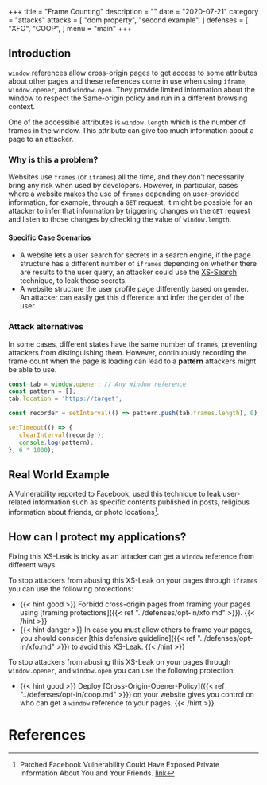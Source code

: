 +++
title = "Frame Counting"
description = ""
date = "2020-07-21"
category = "attacks"
attacks = [
    "dom property",
    "second example",
]
defenses = [
    "XFO",
    "COOP",
]
menu = "main"
+++

## Introduction

`window` references allow cross-origin pages to get access to some attributes about other pages and these references come in use when using `iframe`, `window.opener`, and `window.open`. They provide limited information about the window to respect the Same-origin policy and run in a different browsing context. 

One of the accessible attributes is `window.length` which is the number of frames in the window. This attribute can give too much information about a page to an attacker.

### Why is this a problem?

Websites use `frames` (or `iframes`) all the time, and they don’t necessarily bring any risk when used by developers. However, in particular, cases where a website makes the use of `frames` depending on user-provided information, for example, through a `GET` request, it might be possible for an attacker to infer that information by triggering changes on the `GET` request and listen to those changes by checking the value of `window.length`. 


#### Specific Case Scenarios

- A website lets a user search for secrets in a search engine, if the page structure has a different number of `iframes` depending on whether there are results to the user query, an attacker could use the [XS-Search]({https://future.article) technique, to leak those secrets.
- A website structure the user profile page differently based on gender. An attacker can easily get this difference and infer the gender of the user.

### Attack alternatives

In some cases, different states have the same number of `frames`, preventing attackers from distinguishing them. However, continuously recording the frame count when the page is loading can lead to a **pattern** attackers might be able to use.

```javascript
const tab = window.opener; // Any Window reference
const pattern = [];
tab.location = 'https://target';

const recorder = setInterval(() => pattern.push(tab.frames.length), 0);

setTimeout(() => {
   clearInterval(recorder);
   console.log(pattern);
}, 6 * 1000);
```


## Real World Example

A Vulnerability reported to Facebook, used this technique to leak user-related information such as specific contents published in posts, religious information about friends, or photo locations[^1].


## How can I protect my applications?

Fixing this XS-Leak is tricky as an attacker can get a `window` reference from different ways. 

To stop attackers from abusing this XS-Leak on your pages through `iframes` you can use the following protections:

- {{< hint good >}}
Forbidd cross-origin pages from framing your pages using [framing protections]({{< ref "../defenses/opt-in/xfo.md" >}}).
{{< /hint >}}
- {{< hint danger >}}
In case you must allow others to frame your pages, you should consider [this defensive guideline]({{< ref "../defenses/opt-in/xfo.md" >}}) to avoid this XS-Leak.
{{< /hint >}}

To stop attackers from abusing this XS-Leak on your pages through `window.opener`, and `window.open` you can use the following protection:

- {{< hint good >}}
Deploy [Cross-Origin-Opener-Policy]({{< ref "../defenses/opt-in/coop.md" >}}) on your website gives you control on who can get a `window` reference to your pages.
{{< /hint >}}


# References

[^1]: Patched Facebook Vulnerability Could Have Exposed Private Information About You and Your Friends. [link](https://www.imperva.com/blog/facebook-privacy-bug/)